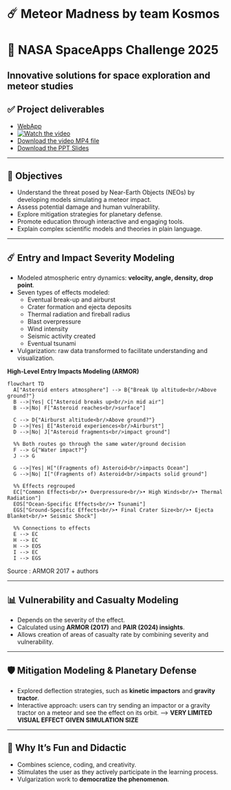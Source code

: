 # ☄️ Meteor Madness by team Kosmos
# 🚀 NASA SpaceApps Challenge 2025
Innovative solutions for space exploration and meteor studies  
---

## ✅ Project deliverables

* [WebApp](https://kosmos-meteor-madness-0.streamlit.app/)
* [![Watch the video](https://www.dailymotion.com/thumbnail/video/x9rpg2g)](https://dai.ly/x9rpg2g)  
* [Download the video MP4 file](SPACEAPPS_2025/spaceapps2025_meteor-madness-video-intro_alphaKosmosTeam.mp4)
* [Download the PPT Slides](SPACEAPPS_2025/spaceapps2025-meteor-madness-intro-slides_KosmosTeam.pptx)

---

## 🎯 Objectives
- Understand the threat posed by Near-Earth Objects (NEOs) by developing models simulating a meteor impact.
- Assess potential damage and human vulnerability.
- Explore mitigation strategies for planetary defense.
- Promote education through interactive and engaging tools.
- Explain complex scientific models and theories in plain language.

---

## ☄️ Entry and Impact Severity Modeling
- Modeled atmospheric entry dynamics: **velocity, angle, density, drop point**.
- Seven types of effects modeled:
  - Eventual break-up and airburst
  - Crater formation and ejecta deposits
  - Thermal radiation and fireball radius
  - Blast overpressure
  - Wind intensity
  - Seismic activity created
  - Eventual tsunami
- Vulgarization: raw data transformed to facilitate understanding and visualization.

**High-Level Entry Impacts Modeling (ARMOR)**

```mermaid
flowchart TD
  A["Asteroid enters atmosphere"] --> B{"Break Up altitude<br/>Above ground?"}
  B -->|Yes| C["Asteroid breaks up<br/>in mid air"]
  B -->|No| F["Asteroid reaches<br/>surface"]

  C --> D{"Airburst altitude<br/>Above ground?"}
  D -->|Yes| E["Asteroid experiences<br/>Airburst"]
  D -->|No| J["Asteroid fragments<br/>impact ground"]

  %% Both routes go through the same water/ground decision
  F --> G{"Water impact?"}
  J --> G

  G -->|Yes| H["(Fragments of) Asteroid<br/>impacts Ocean"]
  G -->|No| I["(Fragments of) Asteroid<br/>impacts solid ground"]

  %% Effects regrouped
  EC["Common Effects<br/>• Overpressure<br/>• High Winds<br/>• Thermal Radiation"]
  EOS["Ocean-Specific Effects<br/>• Tsunami"]
  EGS["Ground-Specific Effects<br/>• Final Crater Size<br/>• Ejecta Blanket<br/>• Seismic Shock"]

  %% Connections to effects
  E --> EC
  H --> EC
  H --> EOS
  I --> EC
  I --> EGS 
```
Source : ARMOR 2017 + authors


---

## 📊 Vulnerability and Casualty Modeling
- Depends on the severity of the effect.
- Calculated using **ARMOR (2017)** and **PAIR (2024) insights**.
- Allows creation of areas of casualty rate by combining severity and vulnerability.

---

## 🛡️ Mitigation Modeling & Planetary Defense
- Explored deflection strategies, such as **kinetic impactors** and **gravity tractor**.
- Interactive approach: users can try sending an impactor or a gravity tractor on a meteor and see the effect on its orbit. --> **VERY LIMITED VISUAL EFFECT GIVEN SIMULATION SIZE** 

---

## 🎉 Why It’s Fun and Didactic
- Combines science, coding, and creativity.
- Stimulates the user as they actively participate in the learning process.
- Vulgarization work to **democratize the phenomenon**.

